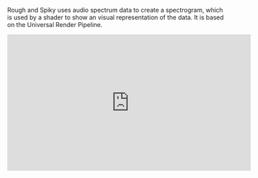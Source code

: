 Rough and Spiky uses audio spectrum data to create a spectrogram, which is used by a shader to show an visual representation of the data. It is based on the Universal Render Pipeline.

<iframe width="560" height="315" src="https://www.youtube.com/embed/4CR7CPT6Fdo" title="YouTube video player" frameborder="0" allow="accelerometer; autoplay; clipboard-write; encrypted-media; gyroscope; picture-in-picture; web-share" allowfullscreen></iframe>
